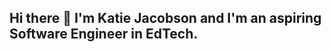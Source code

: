 ## Hi there 👋 I'm Katie Jacobson and I'm an aspiring Software Engineer in EdTech.

<!--
**katiejacobson/katiejacobson** is a ✨ _special_ ✨ repository because its `README.md` (this file) appears on your GitHub profile.

Here are some ideas to get you started:

- 🔭 I’m currently working on graduating from the TripleTen Software Engineering Bootcamp. 
- 🌱 I’m currently learning React.js.
- 💬 Ask me about how web applications can be used to teach the scientific research process.
- 📫 How to reach me: [LinkedIn](https://www.linkedin.com/in/katherine-jacobson-1b3940227/)
-->
